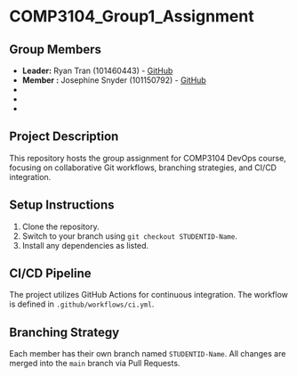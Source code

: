 # COMP3104_Group1_Assignment

## Group Members
- **Leader:** Ryan Tran (101460443) - [GitHub](https://github.com/ryanhihi)
- **Member :** Josephine Snyder (101150792) - [GitHub](https://github.com/Tacopocalyptic)
-
-
-

## Project Description
This repository hosts the group assignment for COMP3104 DevOps course, focusing on
collaborative Git workflows, branching strategies, and CI/CD integration.

## Setup Instructions
1. Clone the repository.
2. Switch to your branch using `git checkout STUDENTID-Name`.
3. Install any dependencies as listed.
## CI/CD Pipeline

The project utilizes GitHub Actions for continuous integration. The workflow is defined
in `.github/workflows/ci.yml`.

## Branching Strategy
Each member has their own branch named `STUDENTID-Name`. All changes are
merged into the `main` branch via Pull Requests.
